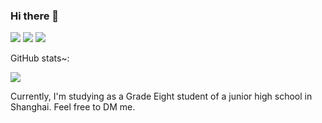 ### Hi there 👋

[<img src="https://img.shields.io/badge/Tencent%23QQ-%2312B7F5?style=for-the-badge&logo=tencentqq&logoColor=white">](https://qm.qq.com/cgi-bin/qm/qr?k=CoTabatr-RHWU-vsHwM0IpeTzr1_APlf&noverify=0#)
[<img src="https://img.shields.io/badge/WeChat-07C160?style=for-the-badge&logo=wechat&logoColor=white">](https://u.wechat.com/MPxByBKnNcBtHQ2jvenxe0o)
[<img src="https://img.shields.io/badge/Telegram-2CA5E0?style=for-the-badge&logo=telegram&logoColor=white">](https://t.me/itshenry35)



GitHub stats~:

<picture>
<source 
  srcset="https://github-readme-stats.zohan.tech/api?username=itshenry35&show_icons=true&theme=github_dark"
  media="(prefers-color-scheme: dark)"
/>
<source
  srcset="https://github-readme-stats.zohan.tech/api?username=itshenry35&show_icons=true"
  media="(prefers-color-scheme: light), (prefers-color-scheme: no-preference)"
/>
<img src="https://github-readme-stats.zohan.tech/api?username=itshenry35&show_icons=true" />
</picture>


Currently, I'm studying as a Grade Eight student of a junior high school in Shanghai. 
Feel free to DM me.
